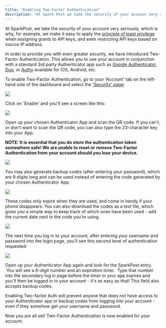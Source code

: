 ```yaml
---
title: "Enabling Two-Factor Authentication"
description: "At Spark Post we take the security of your account very seriously which is why for example we make it easy to apply the principle of least privilege when assigning grants to API keys and even restricting API keys based on source IP address In order to provide you with..."
---
```


At SparkPost, we take the security of your account very seriously, which is why, for example, we make it easy to apply the [principle of least privilege](https://www.us-cert.gov/bsi/articles/knowledge/principles/least-privilege) when assigning grants to API keys, and even restricting API keys based on source IP address. 

In order to provide you with even greater security, we have introduced Two-Factor Authentication. This allows you to use your account in conjunction with a standard 3rd party Authenticator app such as [Google Authenticator](https://support.google.com/accounts/answer/1066447), [Duo](https://duo.com/product/trusted-users/two-factor-authentication/duo-mobile), or [Authy](https://www.authy.com/app/mobile/) available for iOS, Android, etc.

To enable Two-Factor Authentication, go to your 'Account' tab on the left-hand side of the dashboard and select the ['Security' page](https://app.sparkpost.com/account/security):

![](media/enabling-two-factor-authentication/enable-2-factor-auth.png)

Click on 'Enable' and you'll see a screen like this:

![](media/enabling-two-factor-authentication/configure-2-factor-auth.png)

Open up your chosen Authenticator App and scan the QR code. If you can’t, or don’t want to scan the QR code, you can also type the 23-character key into your App. 

**NOTE: It is essential that you do store the authentication token somewhere safe! We are unable to reset or remove Two-Factor Authentication from your account should you lose your device.**

![](media/enabling-two-factor-authentication/2-factor-successfully-enabled.png)

You may also generate backup codes (after entering your password), which are 8 digits long and can be used instead of entering the code generated by your chosen Authenticator App.

![](media/enabling-two-factor-authentication/generate-backup-codes.png)

These codes only expire when they are used, and come in handy if your phone disappears. You can also download the codes as a text file, which gives you a simple way to keep track of which ones have been used - add the current date next to the code you’re using.

![](media/enabling-two-factor-authentication/view-backup-codes.png)

The next time you log in to your account, after entering your username and password into the login page, you'll see this second level of authentication requested:

![](media/enabling-two-factor-authentication/2-factor-auth-login.png)

Open up your Authenticator App again and look for the SparkPost entry.  You will see a 6-digit number and an expiration timer.  Type that number into the secondary log in page before the timer in your app expires and you'll then be logged in to your account - it's as easy as that! This field also accepts backup codes.

Enabling Two-factor Auth will prevent anyone that does not have access to your Authenticator app or backup codes from logging into your account - even if they somehow get your username and password.

Now you are all set! Two-Factor Authentication is now enabled for your account.
